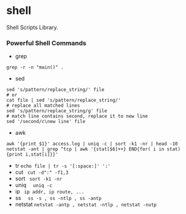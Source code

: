 shell
=====
Shell Scripts Library.

### Powerful Shell Commands
- grep
```
grep -r -n "main()" .
```
- sed
```
sed 's/pattern/replace_string/' file
# or
cat file | sed 's/pattern/replace_string/'
# replace all matched lines
sed 's/pattern/replace_string/g' file
# match line contains second, replace it to new line
sed '/second/c\new line' file
```
- awk
```
awk '{print $1}' access.log | uniq -c | sort -k1 -nr | head -10
netstat -ant | grep ^tcp | awk '{stat[$6]++} END{for( i in stat) {print i,stat[i]}}'
```
- tr
 ` echo file | tr -s '[:space:]' ':' `
- cut
 ` cut -d":" -f1,3`
- sort
 ` sort -k1 -nr`
- uniq
`  uniq -c`
- ip
 ` ip addr, ip route, ...`
- ss
`  ss -s , ss -ntlp , ss -antp`
- netstat 
`netstat -antp , netstat -ntlp , netstat -nutp`
